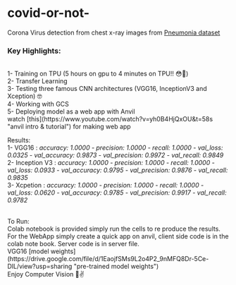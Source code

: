 # covid-or-not-
Corona Virus detection from chest x-ray images from [Pneumonia dataset](https://www.kaggle.com/paultimothymooney/chest-xray-pneumonia "kaggel dataset")<br/>

### Key Highlights:
<br/> 
1- Training on TPU (5 hours on gpu to 4 minutes on TPU!! 😳🤯)<br/>
2- Transfer Learning <br/>
3- Testing three famous CNN architectures (VGG16, InceptionV3 and Xception) 🤓 <br/>
4- Working with GCS <br/>
5- Deploying model as a web app with Anvil<br/>
   watch [this](https://www.youtube.com/watch?v=yh0B4HjQxOU&t=58s "anvil intro & tutorial") for making web app <br/>

Results: <br/>
1- VGG16 : *accuracy: 1.0000 - precision: 1.0000 - recall: 1.0000 - val_loss: 0.0325 - val_accuracy: 0.9873 - val_precision: 0.9972 - val_recall: 0.9849*<br/>
2- Inception V3 : *accuracy: 1.0000 - precision: 1.0000 - recall: 1.0000 - val_loss: 0.0933 - val_accuracy: 0.9795 - val_precision: 0.9876 - val_recall: 0.9835*<br/>
3- Xcpetion : *accuracy: 1.0000 - precision: 1.0000 - recall: 1.0000 - val_loss: 0.0620 - val_accuracy: 0.9785 - val_precision: 0.9917 - val_recall: 0.9782*<br/>

<br/>
To Run:<br/>
Colab notebook is provided simply run the cells to re produce the results. <br/>
For the WebApp simply create a quick app on anvil, client side code is in the colab note book. Server code is in server file. <br/>
VGG16 [model weights](https://drive.google.com/file/d/1EaojfSMs9L2o4P2_9nMFQ8Dr-5Ce-DlL/view?usp=sharing "pre-trained model weights") 
<br/>
Enjoy Computer Vision 🥂✌️

